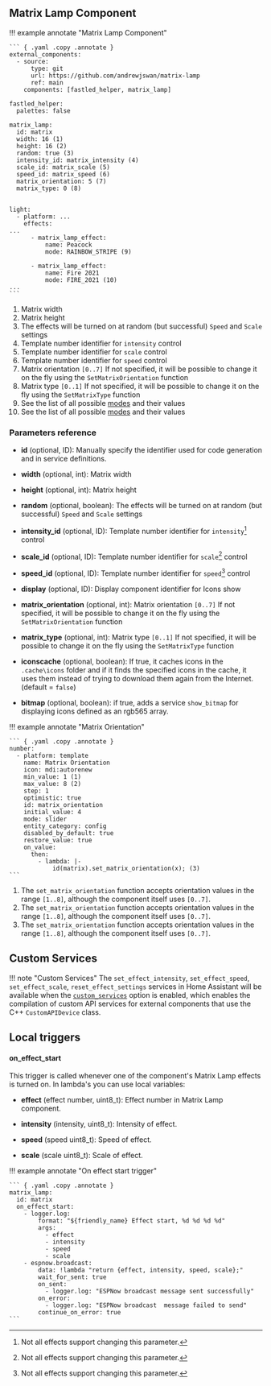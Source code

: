 ## Matrix Lamp Component

!!! example annotate "Matrix Lamp Component"

    ``` { .yaml .copy .annotate }
    external_components:
      - source:
          type: git
          url: https://github.com/andrewjswan/matrix-lamp
          ref: main
        components: [fastled_helper, matrix_lamp]

    fastled_helper:
      palettes: false

    matrix_lamp:
      id: matrix
      width: 16 (1)
      height: 16 (2)
      random: true (3)
      intensity_id: matrix_intensity (4)
      scale_id: matrix_scale (5)
      speed_id: matrix_speed (6)
      matrix_orientation: 5 (7)
      matrix_type: 0 (8)


    light:
      - platform: ...
        effects:
    ...
          - matrix_lamp_effect:
              name: Peacock
              mode: RAINBOW_STRIPE (9)

          - matrix_lamp_effect:
              name: Fire 2021
              mode: FIRE_2021 (10)
    ...
    ```
1. Matrix width
2. Matrix height
3. The effects will be turned on at random (but successful) `Speed` and `Scale` settings
4. Template number identifier for `intensity` control
5. Template number identifier for `scale` control
6. Template number identifier for `speed` control
7. Matrix orientation `[0..7]` If not specified, it will be possible to change it on the fly using the `SetMatrixOrientation` function
8. Matrix type `[0..1]` If not specified, it will be possible to change it on the fly using the `SetMatrixType` function
9.  See the list of all possible [modes](effects.md) and their values
10.  See the list of all possible [modes](effects.md) and their values

### Parameters reference

- **id** (optional, ID): Manually specify the identifier used for code generation and in service definitions.

- **width** (optional, int): Matrix width

- **height** (optional, int):  Matrix height

- **random** (optional, boolean): The effects will be turned on at random (but successful) `Speed` and `Scale` settings

- **intensity_id** (optional, ID): Template number identifier for `intensity`[^1] control

- **scale_id** (optional, ID): Template number identifier for `scale`[^1] control

- **speed_id** (optional, ID): Template number identifier for `speed`[^1] control

- **display** (optional, ID): Display component identifier for Icons show

- **matrix_orientation** (optional, int): Matrix orientation `[0..7]` If not specified, it will be possible to change it on the fly using the `SetMatrixOrientation` function

- **matrix_type** (optional, int): Matrix type `[0..1]` If not specified, it will be possible to change it on the fly using the `SetMatrixType` function

- **iconscache** (optional, boolean): If true, it caches icons in the `.cache\icons` folder and if it finds the specified icons in the cache, it uses them instead of trying to download them again from the Internet. (default = `false`)

- **bitmap** (optional, boolean): if true, adds a service `show_bitmap` for displaying icons defined as an rgb565 array.

[^1]: Not all effects support changing this parameter.

!!! example annotate "Matrix Orientation"

    ``` { .yaml .copy .annotate }
    number:
      - platform: template
        name: Matrix Orientation
        icon: mdi:autorenew
        min_value: 1 (1)
        max_value: 8 (2)
        step: 1
        optimistic: true
        id: matrix_orientation
        initial_value: 4
        mode: slider
        entity_category: config
        disabled_by_default: true
        restore_value: true
        on_value:
          then:
            - lambda: |-
                id(matrix).set_matrix_orientation(x); (3)
    ```

1. The `set_matrix_orientation` function accepts orientation values in the range `[1..8]`, although the component itself uses `[0..7]`.
2. The `set_matrix_orientation` function accepts orientation values in the range `[1..8]`, although the component itself uses `[0..7]`.
3. The `set_matrix_orientation` function accepts orientation values in the range `[1..8]`, although the component itself uses `[0..7]`.

## Custom Services

!!! note "Custom Services"
    The `set_effect_intensity`, `set_effect_speed`, `set_effect_scale`, `reset_effect_settings` services in Home Assistant will be available when the [`custom_services`](https://esphome.io/components/api/) option is enabled, which enables the compilation of custom API services for external components that use the C++ `CustomAPIDevice` class.

## Local triggers

#### on_effect_start

This trigger is called whenever one of the component's Matrix Lamp effects is turned on. In lambda's you can use local variables:

- **effect** (effect number, uint8_t): Effect number in Matrix Lamp component.

- **intensity** (intensity, uint8_t): Intensity of effect.

- **speed** (speed uint8_t): Speed of effect.

- **scale** (scale uint8_t): Scale of effect.

!!! example annotate "On effect start trigger"

    ``` { .yaml .copy .annotate }
    matrix_lamp:
      id: matrix
      on_effect_start:
        - logger.log:
            format: "${friendly_name} Effect start, %d %d %d %d"
            args: 
              - effect
              - intensity
              - speed
              - scale
        - espnow.broadcast:
            data: !lambda "return {effect, intensity, speed, scale};"
            wait_for_sent: true
            on_sent:
              - logger.log: "ESPNow broadcast message sent successfully"
            on_error:
              - logger.log: "ESPNow broadcast  message failed to send"
            continue_on_error: true
    ```
